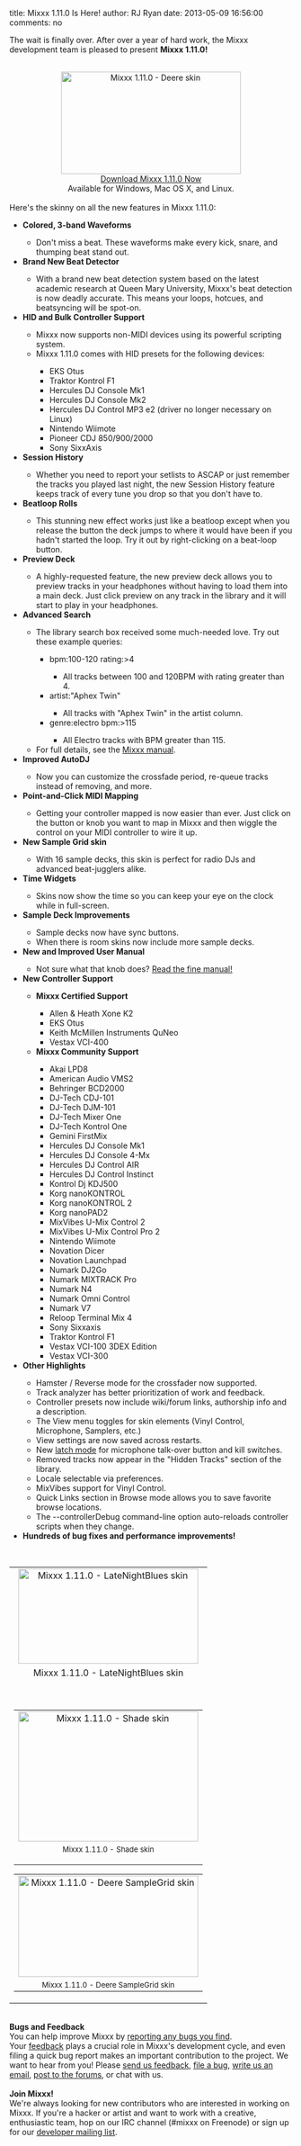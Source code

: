 title: Mixxx 1.11.0 Is Here!
author: RJ Ryan
date: 2013-05-09 16:56:00
comments: no

<div>The wait is finally over. After over a year of hard work, the Mixxx development team is pleased to present <b>Mixxx 1.11.0!</b></div><div class="separator" style="clear: both; text-align: center;"></div><div style="text-align: center;"><div class="separator" style="clear: both;"><a href="{static}/images/news/Mixxx-1.10.0-LateNightBlues-Cropped.png" imageanchor="1" style="clear: left; float: left; margin-bottom: 1em; margin-right: 1em;"><br /></a></div><div class="separator" style="clear: both;"></div><div class="separator" style="clear: both; text-align: center;"><a href="{static}/images/news/Mixxx-1.11.0-Deere-1440x900-Cropped.png" imageanchor="1" style="margin-left: 1em; margin-right: 1em;"><img alt="Mixxx 1.11.0 - Deere skin" border="0" src="{static}/images/news/Mixxx-1.11.0-Deere-1440x900-Cropped.png" height="182" title="Mixxx 1.11.0 - Deere skin" width="320" /></a></div><a href="http://www.mixxx.org/download/" target="_blank">Download Mixxx 1.11.0 Now</a></div><div style="text-align: center;">Available for Windows, Mac OS X, and Linux.</div><div style="text-align: center;"><br /></div><div>Here's the skinny on all the new features in Mixxx 1.11.0:</div><ul><li><b>Colored, 3-band Waveforms</b></li><ul><li>Don't miss a beat. These waveforms make every kick, snare, and thumping beat stand out.</li></ul><li><b>Brand New Beat Detector</b></li><ul><li>With a brand new beat detection system based on the latest academic research at Queen Mary University, Mixxx's beat detection is now deadly accurate. This means your loops, hotcues, and beatsyncing will be spot-on.</li></ul><li><b>HID and Bulk Controller Support</b></li><ul><li>Mixxx now supports non-MIDI devices using its powerful scripting system.&nbsp;</li><li>Mixxx 1.11.0 comes with HID presets for the following devices:</li><ul><li>EKS Otus</li><li>Traktor Kontrol F1</li><li>Hercules DJ Console Mk1</li><li>Hercules DJ Console Mk2</li><li>Hercules DJ Control MP3 e2 (driver no longer necessary on Linux)</li><li>Nintendo Wiimote</li><li>Pioneer CDJ 850/900/2000</li><li>Sony SixxAxis</li></ul></ul><li><b>Session History</b></li><ul><li>Whether you need to report your setlists to ASCAP or just remember the tracks you played last night, the new Session History feature keeps track of every tune you drop so that you don't have to.</li></ul><li><b>Beatloop Rolls</b></li><ul><li>This stunning new effect works just like a beatloop except when you release the button the deck jumps to where it would have been if you hadn't started the loop. Try it out by right-clicking on a beat-loop button.</li></ul><li><b>Preview Deck</b></li><ul><li>A highly-requested feature, the new preview deck allows you to preview tracks in your headphones without having to load them into a main deck. Just click preview on any track in the library and it will start to play in your headphones.</li></ul><li><b>Advanced Search</b></li><ul><li>The library search box received some much-needed love. Try out these example queries:</li><ul><li>bpm:100-120 rating:&gt;4</li><ul><li>All tracks between 100 and 120BPM with rating greater than 4.</li></ul><li>artist:"Aphex Twin"</li><ul><li>All tracks with "Aphex Twin" in the artist column.</li></ul><li>genre:electro bpm:&gt;115</li><ul><li>All Electro tracks with BPM greater than 115.</li></ul></ul><li>For full details, see the <a href="https://manual.mixxx.org/1.11/chapters/djing_with_mixxx.html#using-search-operators" target="_blank">Mixxx manual</a>.</li></ul><li><b>Improved AutoDJ</b></li><ul><li>Now you can customize the crossfade period, re-queue tracks instead of removing, and more.</li></ul><li><b>Point-and-Click MIDI Mapping</b></li><ul><li>Getting your controller mapped is now easier than ever. Just click on the button or knob you want to map in Mixxx and then wiggle the control on your MIDI controller to wire it up.&nbsp;</li></ul><li><b>New Sample Grid skin</b></li><ul><li>With 16 sample decks, this skin is perfect for radio DJs and advanced beat-jugglers alike.</li></ul><li><b>Time Widgets</b></li><ul><li>Skins now show the time so you can keep your eye on the clock while in full-screen.</li></ul><li><b>Sample Deck Improvements</b></li><ul><li>Sample decks now have sync buttons.</li><li>When there is room skins now include more sample decks.</li></ul><li><b>New and Improved User Manual</b></li><ul><li>Not sure what that knob does? <a href="https://manual.mixxx.org/1.11/" target="_blank">Read the fine manual!</a></li></ul><li><b>New Controller Support</b></li><ul><li><b>Mixxx Certified Support</b></li><ul><li>Allen &amp; Heath Xone K2</li><li>EKS Otus</li><li>Keith McMillen Instruments QuNeo</li><li>Vestax VCI-400</li></ul><li><b>Mixxx Community Support</b></li><ul><li>Akai LPD8</li><li>American Audio VMS2</li><li>Behringer BCD2000</li><li>DJ-Tech CDJ-101</li><li>DJ-Tech DJM-101</li><li>DJ-Tech Mixer One</li><li>DJ-Tech Kontrol One</li><li>Gemini FirstMix</li><li>Hercules DJ Console Mk1</li><li>Hercules DJ Console 4-Mx</li><li>Hercules DJ Control AIR</li><li>Hercules DJ Control Instinct</li><li>Kontrol Dj KDJ500</li><li>Korg nanoKONTROL</li><li>Korg nanoKONTROL 2</li><li>Korg nanoPAD2</li><li>MixVibes U-Mix Control 2</li><li>MixVibes U-Mix Control Pro 2</li><li>Nintendo Wiimote</li><li>Novation Dicer</li><li>Novation Launchpad</li><li>Numark DJ2Go</li><li>Numark MIXTRACK Pro</li><li>Numark N4</li><li>Numark Omni Control</li><li>Numark V7</li><li>Reloop Terminal Mix 4</li><li>Sony Sixxaxis</li><li>Traktor Kontrol F1</li><li>Vestax VCI-100 3DEX Edition</li><li>Vestax VCI-300</li></ul></ul><li><b>Other Highlights</b></li><ul><li>Hamster / Reverse mode for the crossfader now supported.</li><li>Track analyzer has better prioritization of work and feedback.</li><li>Controller presets now include wiki/forum links, authorship info and a description.</li><li>The View menu toggles for skin elements (Vinyl Control, Microphone, Samplers, etc.)</li><li>View settings are now saved across restarts.</li><li>New&nbsp;<a href="https://manual.mixxx.org/1.11/chapters/user_interface.html#the-mixer-section" target="_blank">latch mode</a>&nbsp;for microphone talk-over button and kill switches.</li><li>Removed tracks now appear in the "Hidden Tracks" section of the library.</li><li>Locale selectable via preferences.</li><li>MixVibes support for Vinyl Control.</li><li>Quick Links section in Browse mode allows you to save favorite browse locations.</li><li>The --controllerDebug command-line option auto-reloads controller scripts when they change.</li></ul><li><b>Hundreds of bug fixes and performance improvements!</b></li></ul><div><b><br /></b></div><div><div class="separator" style="clear: both; text-align: center;"></div><table align="center" cellpadding="0" cellspacing="0" class="tr-caption-container" style="margin-left: auto; margin-right: auto; text-align: center;"><tbody><tr><td><a href="{static}/images/news/Mixxx-1.11.0-LateNightBlues-Cropped.png" imageanchor="1" style="margin-left: auto; margin-right: auto;"><img alt="Mixxx 1.11.0 - LateNightBlues skin" border="0" src="{static}/images/news/Mixxx-1.11.0-LateNightBlues-Cropped.png" height="169" title="Mixxx 1.11.0 - LateNightBlues skin" width="320" /></a></td></tr><tr><td class="tr-caption">Mixxx 1.11.0 - LateNightBlues skin<br /><br /><br /><table align="center" cellpadding="0" cellspacing="0" class="tr-caption-container" style="margin-left: auto; margin-right: auto; text-align: center;"><tbody><tr><td><a href="{static}/images/news/Mixxx-1.11.0-Shade-Cropped.png" imageanchor="1" style="margin-left: auto; margin-right: auto;"><img alt="Mixxx 1.11.0 - Shade skin" border="0" src="{static}/images/news/Mixxx-1.11.0-Shade-Cropped.png" height="231" title="Mixxx 1.11.0 - Shade skin" width="320" /></a></td></tr><tr><td class="tr-caption" style="font-size: 13px;">Mixxx 1.11.0 - Shade skin<br /><br /></td></tr></tbody></table><div><table align="center" cellpadding="0" cellspacing="0" class="tr-caption-container" style="margin-left: auto; margin-right: auto; text-align: center;"><tbody><tr><td><a href="{static}/images/news/Mixxx-1.11.0-Deere-SampleGrid-Cropped.png" imageanchor="1" style="margin-left: auto; margin-right: auto;"><img alt="Mixxx 1.11.0 - Deere SampleGrid skin" border="0" src="{static}/images/news/Mixxx-1.11.0-Deere-SampleGrid-Cropped.png" height="180" title="Mixxx 1.11.0 - Deere SampleGrid skin" width="320" /></a></td></tr><tr><td class="tr-caption" style="font-size: 13px;">Mixxx 1.11.0 - Deere SampleGrid skin</td></tr></tbody></table></div></td></tr></tbody></table><div><div style="margin: 0px;"><br /><b>Bugs and Feedback</b></div></div><div><div style="margin: 0px;"><b><span class="Apple-style-span" style="font-weight: normal;"><b><span class="Apple-style-span" style="font-weight: normal;">You can help improve Mixxx by&nbsp;</span><span class="Apple-style-span" style="font-weight: normal;"><a href="https://bugs.launchpad.net/mixxx/+filebug" target="_blank">reporting any bugs you find</a></span><span class="Apple-style-span" style="font-weight: normal;">. Your&nbsp;<a href="https://docs.google.com/forms/d/1Zbx-VgdcSIuTTmy9UalNZhtDypSJdSLvRVZ0MKOuLu4/viewform" target="_blank">feedback</a>&nbsp;plays a crucial role in Mixxx's development cycle, and even filing a quick bug report makes an important contribution to the project.&nbsp;</span></b></span></b>We want to hear from you! Please&nbsp;<a href="https://docs.google.com/forms/d/1Zbx-VgdcSIuTTmy9UalNZhtDypSJdSLvRVZ0MKOuLu4/viewform" target="_blank">send us feedback</a>,&nbsp;<a href="https://bugs.launchpad.net/mixxx/+filebug" target="_blank">file a bug</a>,&nbsp;<a href="https://lists.sourceforge.net/lists/listinfo/mixxx-devel" target="_blank">write us an email</a>,&nbsp;<a href="https://mixxx.org/forums/" target="_blank">post to the forums</a>, or&nbsp;chat with us.</div></div><div><div style="margin: 0px;"><b><span class="Apple-style-span" style="font-weight: normal;"><br /></span></b></div></div><div style="margin: 0px;"><b>Join Mixxx!</b></div><div><div style="margin: 0px;">We're always looking for new contributors who are interested in working on Mixxx. If you're a hacker or artist and want to work with a creative, enthusiastic team, hop on our IRC channel (#mixxx on Freenode) or sign up for our&nbsp;<a href="https://lists.sourceforge.net/lists/listinfo/mixxx-devel" target="_blank">developer mailing list</a>.</div></div></div>
